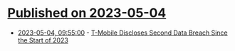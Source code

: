 # [Published on 2023-05-04](index.md)

* [2023-05-04, 09:55:00](https://soylentnews.org/article.pl?sid=23/05/03/186208&from=rss) - [T-Mobile Discloses Second Data Breach Since the Start of 2023](https://soylentnews.org/article.pl?sid=23/05/03/186208&from=rss)
